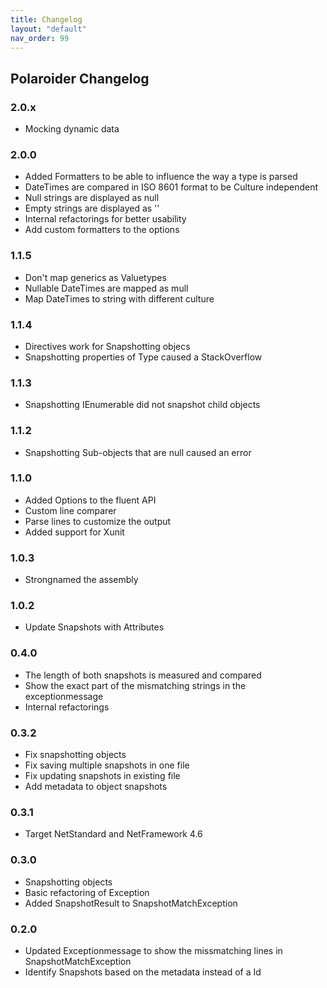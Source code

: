 ```yaml
---
title: Changelog
layout: "default"
nav_order: 99
---
```


## Polaroider Changelog
### 2.0.x
- Mocking dynamic data

### 2.0.0
- Added Formatters to be able to influence the way a type is parsed
- DateTimes are compared in ISO 8601 format to be Culture independent
- Null strings are displayed as null
- Empty strings are displayed as ''
- Internal refactorings for better usability
- Add custom formatters to the options

### 1.1.5
- Don't map generics as Valuetypes
- Nullable DateTimes are mapped as mull
- Map DateTimes to string with different culture

### 1.1.4
- Directives work for Snapshotting objecs
- Snapshotting properties of Type caused a StackOverflow

### 1.1.3
- Snapshotting IEnumerable did not snapshot child objects

### 1.1.2
- Snapshotting Sub-objects that are null caused an error

### 1.1.0
- Added Options to the fluent API
- Custom line comparer
- Parse lines to customize the output
- Added support for Xunit

### 1.0.3
- Strongnamed the assembly

### 1.0.2
- Update Snapshots with Attributes

### 0.4.0
- The length of both snapshots is measured and compared
- Show the exact part of the mismatching strings in the exceptionmessage
- Internal refactorings

### 0.3.2
- Fix snapshotting objects
- Fix saving multiple snapshots in one file
- Fix updating snapshots in existing file
- Add metadata to object snapshots

### 0.3.1
- Target NetStandard and NetFramework 4.6

### 0.3.0
- Snapshotting objects
- Basic refactoring of Exception
- Added SnapshotResult to SnapshotMatchException

### 0.2.0
- Updated Exceptionmessage to show the missmatching lines in SnapshotMatchException
- Identify Snapshots based on the metadata instead of a Id